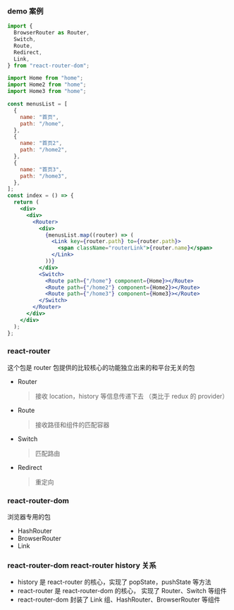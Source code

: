 ### demo 案例

```jsx
import {
  BrowserRouter as Router,
  Switch,
  Route,
  Redirect,
  Link,
} from "react-router-dom";

import Home from "home";
import Home2 from "home";
import Home3 from "home";

const menusList = [
  {
    name: "首页",
    path: "/home",
  },
  {
    name: "首页2",
    path: "/home2",
  },
  {
    name: "首页3",
    path: "/home3",
  },
];
const index = () => {
  return (
    <div>
      <div>
        <Router>
          <div>
            {menusList.map((router) => (
              <Link key={router.path} to={router.path}>
                <span className="routerLink">{router.name}</span>
              </Link>
            ))}
          </div>
          <Switch>
            <Route path={"/home"} component={Home}></Route>
            <Route path={"/home2"} component={Home2}></Route>
            <Route path={"/home3"} component={Home3}></Route>
          </Switch>
        </Router>
      </div>
    </div>
  );
};
```

### react-router

这个包是 router 包提供的比较核心的功能独立出来的和平台无关的包

- Router

  > 接收 location，history 等信息传递下去 （类比于 redux 的 provider）

- Route
  > 接收路径和组件的匹配容器
- Switch

  > 匹配路由

- Redirect

  > 重定向

### react-router-dom

浏览器专用的包

- HashRouter
- BrowserRouter
- Link

### react-router-dom react-router history 关系

- history 是 react-router 的核心，实现了 popState，pushState 等方法
- react-router 是 react-router-dom 的核心， 实现了 Router、Switch 等组件
- react-router-dom 封装了 Link 组、HashRouter、BrowserRouter 等组件
